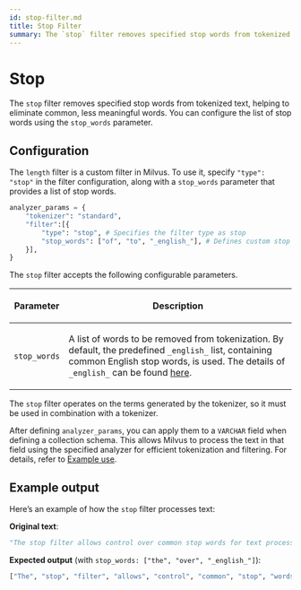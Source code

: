 ```yaml
---
id: stop-filter.md
title: Stop​ Filter
summary: The `stop` filter removes specified stop words from tokenized text, helping to eliminate common, less meaningful words. You can configure the list of stop words using the `stop_words` parameter.
---
```


# Stop​

The `stop` filter removes specified stop words from tokenized text, helping to eliminate common, less meaningful words. You can configure the list of stop words using the `stop_words` parameter.​

## Configuration​

The `length` filter is a custom filter in Milvus. To use it, specify `"type": "stop"` in the filter configuration, along with a `stop_words` parameter that provides a list of stop words.​

```python
analyzer_params = {​
    "tokenizer": "standard",​
    "filter":[{​
        "type": "stop", # Specifies the filter type as stop​
        "stop_words": ["of", "to", "_english_"], # Defines custom stop words and includes the English stop word list​
    }],​
}​
```

The `stop` filter accepts the following configurable parameters.​

<table data-block-token="RvK3dMx74obnmXxlMe3cz6W1nUf"><thead><tr><th data-block-token="SRJcd5Os3oLiJyxkT6UcDba0nrb" colspan="1" rowspan="1"><p data-block-token="IBSbdC1ByokHmnxDXomccXXJnmh">Parameter​</p>

</th><th data-block-token="V9fZd2VX7oCaeDxy8fKcDnGpnId" colspan="1" rowspan="1"><p data-block-token="FCA5dw1JEoRB2ExZpYwc8O47nld">Description​</p>

</th></tr></thead><tbody><tr><td data-block-token="AO5idkJ6pobnMmxcDBjcw4T1ngh" colspan="1" rowspan="1"><p data-block-token="ZnnGd5pOloVEBkxy0ZNcPmxen2g"><code>stop_words</code>​</p>

</td><td data-block-token="OaeWdJElZowPJrxzIFccUVoYn22" colspan="1" rowspan="1"><p data-block-token="LWBNdMr8fokmXnxpL5cc9z8Pntd">A list of words to be removed from tokenization. By default, the predefined <code>_english_</code> list, containing common English stop words, is used. The details of <code>_english_</code> can be found <a href="https://github.com/milvus-io/milvus/blob/master/internal/core/thirdparty/tantivy/tantivy-binding/src/stop_words.rs">here</a>.​</p>

</td></tr></tbody></table>

The `stop` filter operates on the terms generated by the tokenizer, so it must be used in combination with a tokenizer.

After defining `analyzer_params`, you can apply them to a `VARCHAR` field when defining a collection schema. This allows Milvus to process the text in that field using the specified analyzer for efficient tokenization and filtering. For details, refer to [Example use](analyzer-overview.md).​

## Example output​

Here’s an example of how the `stop` filter processes text:​

**Original text**:​

```python
"The stop filter allows control over common stop words for text processing."​
```

**Expected output** (with `stop_words: ["the", "over", "_english_"]`):​

```python
["The", "stop", "filter", "allows", "control", "common", "stop", "words", "text", "processing"]​
```